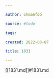 ```yaml
---

author: ohmanfoo

source: #todo

tags: 

created: 2022-08-07

title: 1831

---
```

[[1831.md]]#1831.md
